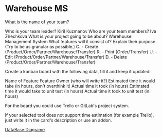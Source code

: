 # Warehouse MS

What is the name of your team? 

Who is your team leader? Kiril Kuzmanov
Who are your team members? Iva Zhechkova
What is your project going to be about? Warehouse Management System
What features will it consist of? Explain their purpose. (Try to be as granular as possible.)
C. - Create (Product/Order/Partner/Warehouse/Transfer)
R. - Print (Order/Transfer)
U. - Edit (Product/Order/Partner/Warehouse/Transfer)
D. - Delete (Product/Order/Partner/Warehouse/Transfer)

Create a kanban board with the following data, fill it and keep it updated:

Name of Feature
Feature Owner (who will write it?)
Estimated time it would take (in hours, don't overthink it)
Actual time it took (in hours)
Estimated time it would take to unit test (in hours)
Actual time it took to unit test (in hours)


For the board you could use Trello or GitLab's project system.

If your selected tool does not support time estimation (for example Trello), just write it in the card's description or use an addon.

[DataBase Diagrame](http://prntscr.com/n5xp4o)